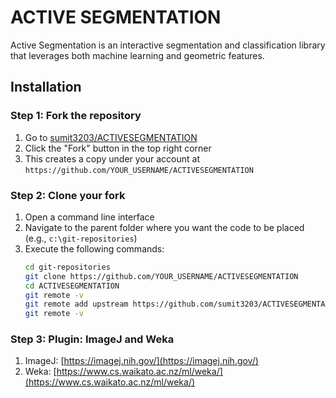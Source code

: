 # ACTIVE SEGMENTATION

Active Segmentation is an interactive segmentation and classification library that leverages both machine learning and geometric features.

## Installation

### Step 1: Fork the repository
1. Go to [sumit3203/ACTIVESEGMENTATION](https://github.com/sumit3203/ACTIVESEGMENTATION)
2. Click the "Fork" button in the top right corner
3. This creates a copy under your account at `https://github.com/YOUR_USERNAME/ACTIVESEGMENTATION`

### Step 2: Clone your fork
1. Open a command line interface
2. Navigate to the parent folder where you want the code to be placed (e.g., `c:\git-repositories`)
3. Execute the following commands:
    ```bash
    cd git-repositories
    git clone https://github.com/YOUR_USERNAME/ACTIVESEGMENTATION
    cd ACTIVESEGMENTATION
    git remote -v
    git remote add upstream https://github.com/sumit3203/ACTIVESEGMENTATION
    git remote -v
    ```

### Step 3: Plugin: ImageJ and Weka
1. ImageJ: [https://imagej.nih.gov/](https://imagej.nih.gov/)
2. Weka: [https://www.cs.waikato.ac.nz/ml/weka/](https://www.cs.waikato.ac.nz/ml/weka/)
